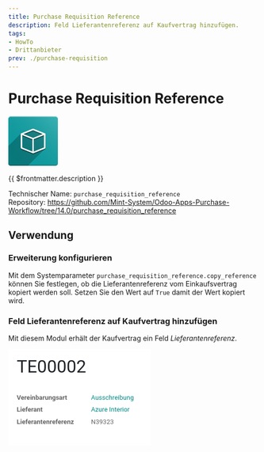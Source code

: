 ```yaml
---
title: Purchase Requisition Reference
description: Feld Lieferantenreferenz auf Kaufvertrag hinzufügen.
tags:
- HowTo
- Drittanbieter
prev: ./purchase-requisition
---
```

# Purchase Requisition Reference
![icon_oms_box](attachments/icon_oms_box.png)

{{ $frontmatter.description }}

Technischer Name: `purchase_requisition_reference`\
Repository: <https://github.com/Mint-System/Odoo-Apps-Purchase-Workflow/tree/14.0/purchase_requisition_reference>


## Verwendung

### Erweiterung konfigurieren

Mit dem Systemparameter `purchase_requisition_reference.copy_reference` können Sie festlegen, ob die Lieferantenreferenz vom Einkaufsvertrag kopiert werden soll. Setzen Sie den Wert auf `True` damit der Wert kopiert wird.

### Feld Lieferantenreferenz auf Kaufvertrag hinzufügen

Mit diesem Modul erhält der Kaufvertrag ein Feld *Lieferantenreferenz*.

![](attachments/Purchase%20Requisition%20Reference.png)

